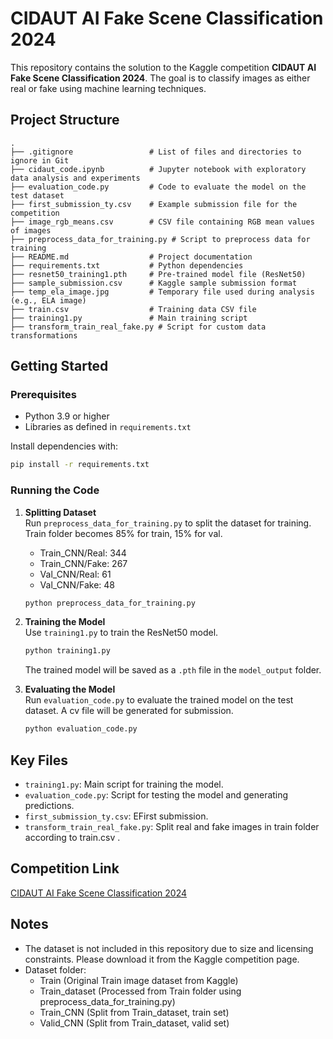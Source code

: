 # CIDAUT AI Fake Scene Classification 2024

This repository contains the solution to the Kaggle competition **CIDAUT AI Fake Scene Classification 2024**. The goal is to classify images as either real or fake using machine learning techniques.

## Project Structure

```plaintext
.
├── .gitignore                 # List of files and directories to ignore in Git
├── cidaut_code.ipynb          # Jupyter notebook with exploratory data analysis and experiments
├── evaluation_code.py         # Code to evaluate the model on the test dataset
├── first_submission_ty.csv    # Example submission file for the competition
├── image_rgb_means.csv        # CSV file containing RGB mean values of images
├── preprocess_data_for_training.py # Script to preprocess data for training
├── README.md                  # Project documentation
├── requirements.txt           # Python dependencies
├── resnet50_training1.pth     # Pre-trained model file (ResNet50)
├── sample_submission.csv      # Kaggle sample submission format
├── temp_ela_image.jpg         # Temporary file used during analysis (e.g., ELA image)
├── train.csv                  # Training data CSV file
├── training1.py               # Main training script
├── transform_train_real_fake.py # Script for custom data transformations
```

## Getting Started

### Prerequisites

- Python 3.9 or higher
- Libraries as defined in `requirements.txt`

Install dependencies with:

```bash
pip install -r requirements.txt
```

### Running the Code

1. **Splitting Dataset**  
   Run `preprocess_data_for_training.py` to split the dataset for training. Train folder becomes 85% for train, 15% for val.
   
    - Train_CNN/Real: 344
    - Train_CNN/Fake: 267
    - Val_CNN/Real: 61
    - Val_CNN/Fake: 48

   ```bash
   python preprocess_data_for_training.py
   ```

2. **Training the Model**  
   Use `training1.py` to train the ResNet50 model.

   ```bash
   python training1.py
   ```

   The trained model will be saved as a `.pth` file in the `model_output` folder.

3. **Evaluating the Model**  
   Run `evaluation_code.py` to evaluate the trained model on the test dataset. A cv file will be generated for submission.

   ```bash
   python evaluation_code.py
   ```



## Key Files

- `training1.py`: Main script for training the model.
- `evaluation_code.py`: Script for testing the model and generating predictions.
- `first_submission_ty.csv`: EFirst submission.
- `transform_train_real_fake.py`: Split real and fake images in train folder according to train.csv .

## Competition Link

[CIDAUT AI Fake Scene Classification 2024](https://www.kaggle.com/competitions/cidaut-ai-fake-scene-classification-2024/overview)

## Notes

- The dataset is not included in this repository due to size and licensing constraints. Please download it from the Kaggle competition page.
- Dataset folder:
   - Train (Original Train image dataset from Kaggle)
   - Train_dataset (Processed from Train folder using preprocess_data_for_training.py)
   - Train_CNN (Split from Train_dataset, train set)
   - Valid_CNN (Split from Train_dataset, valid set)
   